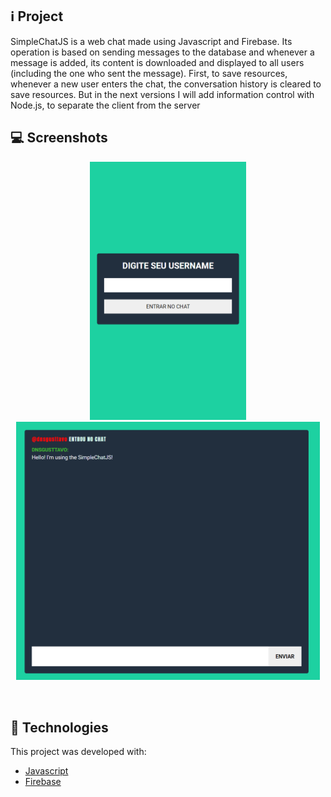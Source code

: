 ## ℹ️ Project
SimpleChatJS is a web chat made using Javascript and Firebase. Its operation is based on sending messages to the database and whenever a message is added, its content is downloaded and displayed to all users (including the one who sent the message). First, to save resources, whenever a new user enters the chat, the conversation history is cleared to save resources. But in the next versions I will add information control with Node.js, to separate the client from the server

## 💻 Screenshots
<p align="center">
 <img src="/readme-imgs/1.png" width="250px"/>
 <img src="/readme-imgs/2.png" width="486px"/>
</p>

<br>

## 🚀 Technologies
This project was developed with:

- [Javascript](https://developer.mozilla.org/en-US/docs/Web/JavaScript/Guide)
- [Firebase](https://firebase.google.com/)
